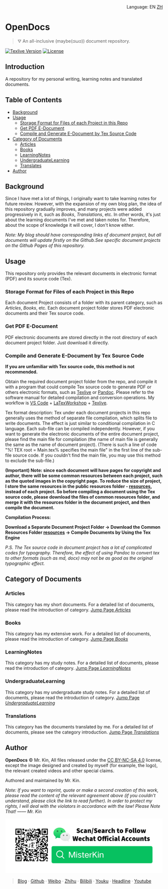 <div style="text-align: right;">
Language:
EN
<a href="./README-zh_CN.md">ZH</a>
</div>

# OpenDocs

> ⛛ An all-inclusive (maybe(ಡωಡ)) document repository.

[![Texlive Version](https://img.shields.io/badge/Texlive-v2020-blue)](https://tug.org/texlive/) [![License](https://img.shields.io/badge/License-CC%20BY--NC--SA%204.0-blue)](https://creativecommons.org/licenses/by-nc-sa/4.0/legalcode)

## Introduction
A repository for my personal writing, learning notes and translated documents.

## Table of Contents
- [Background](#Background)
- [Usage](#Usage)
  - [Storage Format for Files of each Project in this Repo](#Storage-Format-for-Files-of-each-Project-in-this-Repo)
  - [Get PDF E-Document](#Get-PDF-E-Document)
  - [Compile and Generate E-Document by Tex Source Code](#Compile-and-Generate-E-Document-by-Tex-Source-Code)
- [Category of Documents](#Category-of-Documents)
  - [Articles](#Articles)
  - [Books](#Books)
  - [LearningNotes](#LearningNotes)
  - [UndergraduateLearning](#UndergraduateLearning)
  - [Translates](#Translations)
- [Author](#Author)

## Background
Since I have met a lot of things, I originally want to take learning notes for future review. However, with the expansion of my own blog plan, the idea of ​​this repository gradually improves, and many projects were added progressively in it, such as *Books*, *Translations*, etc. In other words, it's just about the learning documents I've met and taken notes for. Therefore, about the scope of knowledge it will cover, I don't know either.

*Note: My blog should have corresponding links of document project, but all documents will update firstly on the Github.See specific document projects on the Github Pages of this repository.*

## Usage
This repository only provides the relevant documents in electronic format (PDF) and its source code (Tex).

### Storage Format for Files of each Project in this Repo
Each document Project consists of a folder with its parent category, such as *Articles*, *Books*, etc. Each document project folder stores PDF electronic documents and their Tex source code.

### Get PDF E-Document
PDF electronic documents are stored directly in the root directory of each document project folder. Just download it directly.

### Compile and Generate E-Document by Tex Source Code
**If you are unfamiliar with Tex source code, this method is not recommended.**

Obtain the required document project folder from the repo, and compile it with a program that could compile Tex source code to generate PDF or others electronic formats, such as [Texlive][] or [Pandoc][]. Please refer to the software manual for detailed compilation and conversion operations. My workflow is [VS Code][] + [LaTexWorkshop][] + [Texlive][].

Tex format description: Tex under each document projects in this repo generally uses the method of separate file compilation, which splits file to write documents. The effect is just similar to conditional compilation in C language. Each sub-file can be compiled independently. However, if you want to generate the electronic documents of the entire document project, please find the main file for compilation (the name of main file is generally the same as the name of document project). (There is such a line of code "%! TEX root = Main.tex% specifies the main file" in the first line of the sub-file source code. If you couldn't find the main file, you may use this method to exclude the sub-file.)

**(Important) Note: since each document will have pages for copyright and author, there will be some common resources between each project, such as the quoted images in the copyright page. To reduce the size of project, I store the same resources in the public resources folder - [resources][], instead of each project. So before compiling a document using the Tex source code, please download the files of common resources folder, and merge it with the resources folder in the document project, and then compile the document.**


**Compilation Process:**

**Download a Separate Document Project Folder → Download the Common Resources Folder [resources][] → Compile Documents by Using the Tex Engine**

*P.S. The Tex source code in document project has a lot of complicated codes for typography. Therefore, the effect of using Pandoc to convert tex to other formats (such as md, docx) may not be as good as the original typographic effect.*

## Category of Documents

### Articles
This category has my short documents. For a detailed list of documents, please read the introduction of category. [Jump Page *Articles*][]

### Books
This category has my extensive work. For a detailed list of documents, please read the introduction of category. [Jump Page *Books*][]

### LearningNotes
This category has my study notes. For a detailed list of documents, please read the introduction of category. [Jump Page *LearningNotes*][]

### UndergraduateLearning
This category has my undergraduate study notes. For a detailed list of documents, please read the introduction of category. [Jump Page *UndergraduateLearning*][]

### Translations
This category has the documents translated by me. For a detailed list of documents, please see the category introduction. [Jump Page *Translations*][]

## Author
**OpenDocs** © Mr. Kin, All files released under the [CC BY-NC-SA 4.0][] license, except the image designed and created by myself (for example, the logo), the relevant created videos and other special claims.

Authored and maintained by Mr. Kin.

*Note: If you want to reprint, quote or make a second creation of this work, please read the content of the relevant agreement above (if you couldn't understand, please click the link to read further). In order to protect my rights, I will deal with the violators in accordance with the law! Please Note That! —— Mr. Kin*

![WechatOfficialAccounts](./resources/images/FollowMe/WechatOfficialAccounts-En.png)

> [Blog][] · [Github][] · [Weibo][] · [Zhihu][] · [Bilibili][] · [Youku][] · [Headline][] · [Youtube][]

[Texlive]: https://tug.org/texlive
[Pandoc]: https://pandoc.org
[VS Code]: https://code.visualstudio.com
[LaTexWorkshop]: https://marketplace.visualstudio.com/items?itemName=James-Yu.latex-workshop#review-details
[resources]: ./resources
[Jump Page *Articles*]: ./Articles
[Jump Page *Books*]: ./Books
[Jump Page *LearningNotes*]: ./LearningNotes
[Jump Page *UndergraduateLearning*]: ./UndergraduateLearning
[Jump Page *Translations*]: ./Translations
[CC BY-NC-SA 4.0]: ./LICENSE
[Blog]: https://mister-kin.github.io
[Github]: https://github.com/mister-kin
[Weibo]: https://weibo.com/6270111192/profile?topnav=1&wvr=6&is_all=1
[Bilibili]: http://space.bilibili.com/17025250?
[Youku]: http://i.youku.com/i/UNjA3MTk5Mjgw?spm=a2hzp.8253869.0.0
[Youtube]: https://www.youtube.com/channel/UCNhtdG6whC5mlRDkrhQ0wLA?view_as=public
[Headline]: https://www.toutiao.com/c/user/835254071079053/#mid=1663279303982091
[Zhihu]: https://www.zhihu.com/people/drwu-94
